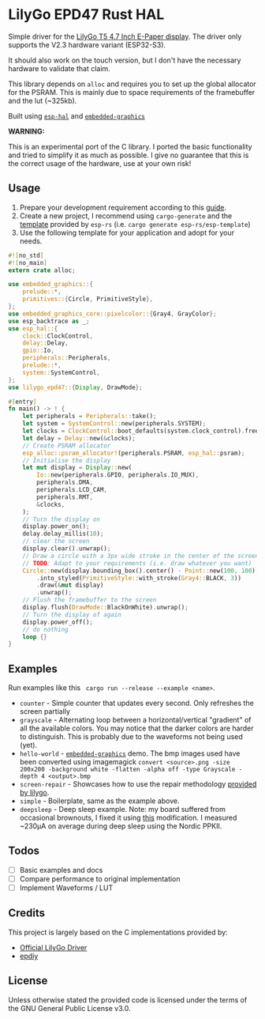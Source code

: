 # LilyGo EPD47 Rust HAL

Simple driver for
the [LilyGo T5 4.7 Inch E-Paper display](https://www.lilygo.cc/en-pl/products/t5-4-7-inch-e-paper-v2-3).
The driver only supports the V2.3 hardware variant (ESP32-S3).

It should also work on the touch version, but I don't have the necessary hardware to validate that claim.

This library depends on `alloc` and requires you to set up the global allocator for the PSRAM. This is mainly due to
space requirements of the framebuffer and the lut (~325kb).

Built using [`esp-hal`] and [`embedded-graphics`]

[`esp-hal`]: https://github.com/esp-rs/esp-hal

[`embedded-graphics`]: https://docs.rs/embedded-graphics/

**WARNING:**

This is an experimental port of the C library. I ported the basic functionality and tried to simplify it as much as
possible. I give no guarantee that this is the correct usage of the hardware, use at your own risk!

## Usage

1. Prepare your development requirement according to
   this [guide](https://docs.esp-rs.org/book/installation/riscv-and-xtensa.html).
2. Create a new project, I recommend using `cargo-generate` and
   the [template](https://docs.esp-rs.org/book/writing-your-own-application/generate-project/index.html) provided
   by `esp-rs` (i.e. `cargo generate esp-rs/esp-template`)
3. Use the following template for your application and adopt for your needs.

```rust
#![no_std]
#![no_main]
extern crate alloc;

use embedded_graphics::{
    prelude::*,
    primitives::{Circle, PrimitiveStyle},
};
use embedded_graphics_core::pixelcolor::{Gray4, GrayColor};
use esp_backtrace as _;
use esp_hal::{
    clock::ClockControl,
    delay::Delay,
    gpio::Io,
    peripherals::Peripherals,
    prelude::*,
    system::SystemControl,
};
use lilygo_epd47::{Display, DrawMode};

#[entry]
fn main() -> ! {
    let peripherals = Peripherals::take();
    let system = SystemControl::new(peripherals.SYSTEM);
    let clocks = ClockControl::boot_defaults(system.clock_control).freeze();
    let delay = Delay::new(&clocks);
    // Create PSRAM allocator
    esp_alloc::psram_allocator!(peripherals.PSRAM, esp_hal::psram);
    // Initialise the display
    let mut display = Display::new(
        Io::new(peripherals.GPIO, peripherals.IO_MUX),
        peripherals.DMA,
        peripherals.LCD_CAM,
        peripherals.RMT,
        &clocks,
    );
    // Turn the display on
    display.power_on();
    delay.delay_millis(10);
    // clear the screen
    display.clear().unwrap();
    // Draw a circle with a 3px wide stroke in the center of the screen
    // TODO: Adapt to your requirements (i.e. draw whatever you want)
    Circle::new(display.bounding_box().center() - Point::new(100, 100), 200)
        .into_styled(PrimitiveStyle::with_stroke(Gray4::BLACK, 3))
        .draw(&mut display)
        .unwrap();
    // Flush the framebuffer to the screen
    display.flush(DrawMode::BlackOnWhite).unwrap();
    // Turn the display of again
    display.power_off();
    // do nothing
    loop {}
}
```

## Examples

Run examples like this ` cargo run --release --example <name>`.

- `counter` - Simple counter that updates every second. Only refreshes the screen partially
- `grayscale` - Alternating loop between a horizontal/vertical "gradient" of all the available colors. You may notice
  that the darker colors are harder to distinguish. This is probably due to the waveforms not being used (yet).
- `hello-world` - [`embedded-graphics`] demo. The bmp images used have been converted using
  imagemagick `convert <source>.png -size 200x200 -background white -flatten -alpha off -type Grayscale -depth 4 <output>.bmp`
- `screen-repair` - Showcases how to use the repair
  methodology [provided by lilygo](https://github.com/Xinyuan-LilyGO/LilyGo-EPD47/blob/master/examples/screen_repair/screen_repair.ino).
- `simple` - Boilerplate, same as the example above.
- `deepsleep` - Deep sleep example. Note: my board suffered from occasional brownouts, I fixed it
  using [this](https://github.com/Xinyuan-LilyGO/LilyGo-EPD47/issues/98#issuecomment-1715584471) modification. I
  measured ~230μA on average during deep sleep using the Nordic PPKII.

## Todos

- [ ] Basic examples and docs
- [ ] Compare performance to original implementation
- [ ] Implement Waveforms / LUT

## Credits

This project is largely based on the C implementations provided by:

* [Official LilyGo Driver](https://github.com/Xinyuan-LilyGO/LilyGo-EPD47)
* [epdiy](https://github.com/vroland/epdiy)

## License

Unless otherwise stated the provided code is licensed under the terms of the GNU General Public License v3.0.


